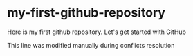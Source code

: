 # my-first-github-repository
Here is my first github repository. Let's get started with GitHub

This line was modified manually during conflicts resolution